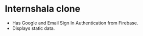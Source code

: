 # Internshala clone

- Has Google and Email Sign In Authentication from Firebase.
- Displays static data.
